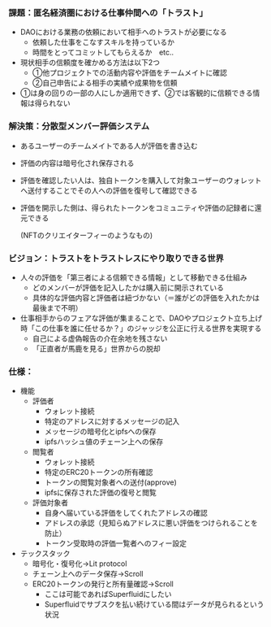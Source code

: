 ### 課題：匿名経済圏における仕事仲間への「トラスト」

- DAOにおける業務の依頼において相手へのトラストが必要になる
    - 依頼した仕事をこなすスキルを持っているか
    - 時間をとってコミットしてもらえるか　etc..
- 現状相手の信頼度を確かめる方法は以下2つ
    - ①他プロジェクトでの活動内容や評価をチームメイトに確認
    - ②自己申告による相手の実績や成果物を信頼
- ①は身の回りの一部の人にしか適用できず、②では客観的に信頼できる情報は得られない

### 解決策：分散型メンバー評価システム

- あるユーザーのチームメイトである人が評価を書き込む
- 評価の内容は暗号化され保存される
- 評価を確認したい人は、独自トークンを購入して対象ユーザーのウォレットへ送付することでその人への評価を復号して確認できる
- 評価を開示した側は、得られたトークンをコミュニティや評価の記録者に還元できる
    
    (NFTのクリエイターフィーのようなもの)
    

### ビジョン：トラストをトラストレスにやり取りできる世界

- 人々の評価を「第三者による信頼できる情報」として移動できる仕組み
    - どのメンバーが評価を記入したかは購入前に開示されている
    - 具体的な評価内容と評価者は紐づかない（＝誰がどの評価を入れたかは最後まで不明）
- 仕事相手からのフェアな評価が集まることで、DAOやプロジェクト立ち上げ時「この仕事を誰に任せるか？」のジャッジを公正に行える世界を実現する
    - 自己による虚偽報告の介在余地を残さない
    - 「正直者が馬鹿を見る」世界からの脱却

### 仕様：

- 機能
    - 評価者
        - ウォレット接続
        - 特定のアドレスに対するメッセージの記入
        - メッセージの暗号化とipfsへの保存
        - ipfsハッシュ値のチェーン上への保存
    - 閲覧者
        - ウォレット接続
        - 特定のERC20トークンの所有確認
        - トークンの閲覧対象者への送付(approve)
        - ipfsに保存された評価の復号と閲覧
    - 評価対象者
        - 自身へ届いている評価をしてくれたアドレスの確認
        - アドレスの承認（見知らぬアドレスに悪い評価をつけられることを防止）
        - トークン受取時の評価一覧者へのフィー設定
- テックスタック
    - 暗号化・復号化→Lit protocol
    - チェーン上へのデータ保存→Scroll
    - ERC20トークンの発行と所有量確認→Scroll
        - ここは可能であればSuperfluidにしたい
        - Superfluidでサブスクを払い続けている間はデータが見られるという状況
